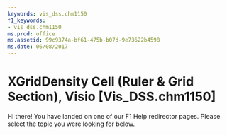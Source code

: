 ```yaml
---
keywords: vis_dss.chm1150
f1_keywords:
- vis_dss.chm1150
ms.prod: office
ms.assetid: 99c9374a-bf61-475b-b07d-9e73622b4598
ms.date: 06/08/2017
---
```



# XGridDensity Cell (Ruler &amp; Grid Section), Visio [Vis_DSS.chm1150]

Hi there! You have landed on one of our F1 Help redirector pages. Please select the topic you were looking for below.



